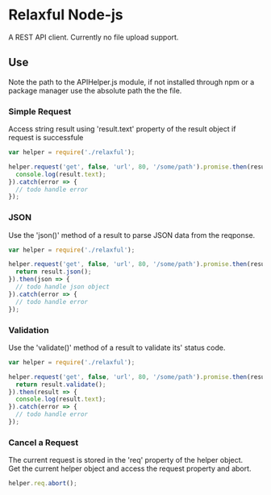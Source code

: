 # Relaxful Node-js

A REST API client.  Currently no file upload support.

## Use

Note the path to the APIHelper.js module, if not installed through npm or a package manager use the absolute path the the file.

### Simple Request

Access string result using 'result.text' property of the result object if request is successfule

```js
var helper = require('./relaxful');

helper.request('get', false, 'url', 80, '/some/path').promise.then(result => {
  console.log(result.text);
}).catch(error => {
  // todo handle error
});
```

### JSON

Use the 'json()' method of a result to parse JSON data from the reqponse.

```js
var helper = require('./relaxful');

helper.request('get', false, 'url', 80, '/some/path').promise.then(result => {
  return result.json();
}).then(json => {
  // todo handle json object  
}).catch(error => {
  // todo handle error
});
```

### Validation

Use the 'validate()' method of a result to validate its' status code.

```js
var helper = require('./relaxful');

helper.request('get', false, 'url', 80, '/some/path').promise.then(result => {
  return result.validate();
}).then(result => {
  console.log(result.text); 
}).catch(error => {
  // todo handle error
});
```

### Cancel a Request

The current request is stored in the 'req' property of the helper object.  
Get the current helper object and access the request property and abort.

```js
helper.req.abort();
```
